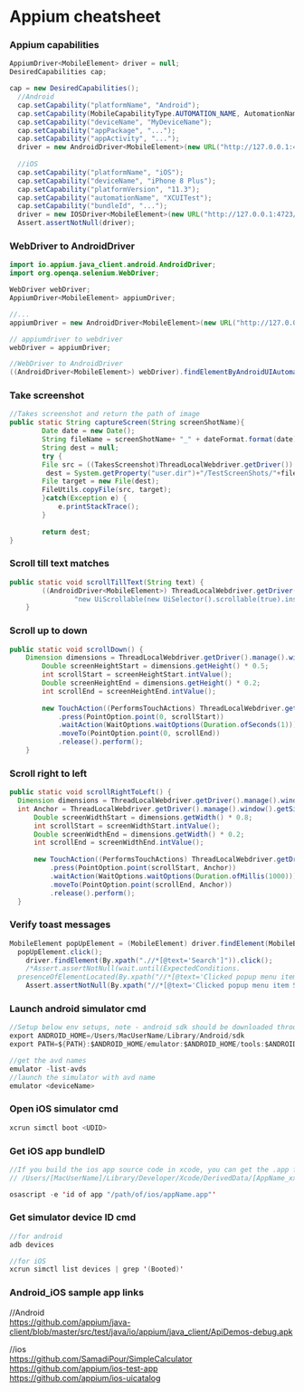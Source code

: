 
# Appium cheatsheet

  
  
### Appium capabilities

```java
AppiumDriver<MobileElement> driver = null;
DesiredCapabilities cap;  

cap = new DesiredCapabilities();
  //Android
  cap.setCapability("platformName", "Android");
  cap.setCapability(MobileCapabilityType.AUTOMATION_NAME, AutomationName.ANDROID_UIAUTOMATOR2);
  cap.setCapability("deviceName", "MyDeviceName");
  cap.setCapability("appPackage", "...");
  cap.setCapability("appActivity", "...");
  driver = new AndroidDriver<MobileElement>(new URL("http://127.0.0.1:4723/wd/hub"), cap);
  
  //iOS
  cap.setCapability("platformName", "iOS");
  cap.setCapability("deviceName", "iPhone 8 Plus");
  cap.setCapability("platformVersion", "11.3");
  cap.setCapability("automationName", "XCUITest");
  cap.setCapability("bundleId", "...");
  driver = new IOSDriver<MobileElement>(new URL("http://127.0.0.1:4723/wd/hub"), cap);
  Assert.assertNotNull(driver);
```

  
### WebDriver to AndroidDriver

```java
import io.appium.java_client.android.AndroidDriver;
import org.openqa.selenium.WebDriver;

WebDriver webDriver;
AppiumDriver<MobileElement> appiumDriver;

//...
appiumDriver = new AndroidDriver<MobileElement>(new URL("http://127.0.0.1:4723/wd/hub"), cap);

// appiumdriver to webdriver
webDriver = appiumDriver;

//WebDriver to AndroidDriver
((AndroidDriver<MobileElement>) webDriver).findElementByAndroidUIAutomator(...);
```

  
### Take screenshot

```java
//Takes screenshot and return the path of image
public static String captureScreen(String screenShotName){
		Date date = new Date();
		String fileName = screenShotName+ "_" + dateFormat.format(date);
		String dest = null;
		try {
		File src = ((TakesScreenshot)ThreadLocalWebdriver.getDriver()).getScreenshotAs(OutputType.FILE);
		 dest = System.getProperty("user.dir")+"/TestScreenShots/"+fileName+".png";
		File target = new File(dest);
		FileUtils.copyFile(src, target);
		}catch(Exception e) {
			e.printStackTrace();
		}
		
		return dest;
}
```

  
### Scroll till text matches

```java
public static void scrollTillText(String text) {
    	((AndroidDriver<MobileElement>) ThreadLocalWebdriver.getDriver()).findElementByAndroidUIAutomator(
    			"new UiScrollable(new UiSelector().scrollable(true).instance(0)).scrollIntoView(new UiSelector().textContains(\""+text+"\").instance(0))");
    }
```

  
### Scroll up to down  

```java
public static void scrollDown() {
    Dimension dimensions = ThreadLocalWebdriver.getDriver().manage().window().getSize();
		Double screenHeightStart = dimensions.getHeight() * 0.5;
		int scrollStart = screenHeightStart.intValue();
		Double screenHeightEnd = dimensions.getHeight() * 0.2;
		int scrollEnd = screenHeightEnd.intValue();
			
		new TouchAction((PerformsTouchActions) ThreadLocalWebdriver.getDriver())
			.press(PointOption.point(0, scrollStart))
			.waitAction(WaitOptions.waitOptions(Duration.ofSeconds(1)))
			.moveTo(PointOption.point(0, scrollEnd))
			.release().perform();
	}
  ```
  
    
 ### Scroll right to left
  
  ```java
  public static void scrollRightToLeft() {
    Dimension dimensions = ThreadLocalWebdriver.getDriver().manage().window().getSize();
    int Anchor = ThreadLocalWebdriver.getDriver().manage().window().getSize().getHeight() / 2;
		Double screenWidthStart = dimensions.getWidth() * 0.8;
		int scrollStart = screenWidthStart.intValue();
		Double screenWidthEnd = dimensions.getWidth() * 0.2;
		int scrollEnd = screenWidthEnd.intValue();
			
		new TouchAction((PerformsTouchActions) ThreadLocalWebdriver.getDriver())
			.press(PointOption.point(scrollStart, Anchor))
			.waitAction(WaitOptions.waitOptions(Duration.ofMillis(1000)))
			.moveTo(PointOption.point(scrollEnd, Anchor))
			.release().perform();
	}
  ```

  
### Verify toast messages

```java
MobileElement popUpElement = (MobileElement) driver.findElement(MobileBy.AccessibilityId("Make a Popup!"));
  popUpElement.click();
	driver.findElement(By.xpath(".//*[@text='Search']")).click();
	/*Assert.assertNotNull(wait.until(ExpectedConditions.
  presenceOfElementLocated(By.xpath("//*[@text='Clicked popup menu item Search']"))));*/
	Assert.assertNotNull(By.xpath("//*[@text='Clicked popup menu item Search']"));
```

  
### Launch android simulator cmd

```java
//Setup below env setups, note - android sdk should be downloaded through android studio
export ANDROID_HOME=/Users/MacUserName/Library/Android/sdk
export PATH=${PATH}:$ANDROID_HOME/emulator:$ANDROID_HOME/tools:$ANDROID_HOME/platform-tools
```

```java
//get the avd names
emulator -list-avds
//launch the simulator with avd name
emulator <deviceName>
```

  
### Open iOS simulator cmd

```java
xcrun simctl boot <UDID>
```

  
### Get iOS app bundleID

```java
//If you build the ios app source code in xcode, you can get the .app file under   
// /Users/[MacUserName]/Library/Developer/Xcode/DerivedData/[AppName_xxxxxx]/Build/Products/Debug-iphonesimulator/[appName].app

osascript -e 'id of app "/path/of/ios/appName.app"'
```
   
   
### Get simulator device ID cmd

```java
//for android
adb devices

//for iOS
xcrun simctl list devices | grep '(Booted)'
```

### Android_iOS sample app links

//Android   
https://github.com/appium/java-client/blob/master/src/test/java/io/appium/java_client/ApiDemos-debug.apk

//ios   
https://github.com/SamadiPour/SimpleCalculator   
https://github.com/appium/ios-test-app   
https://github.com/appium/ios-uicatalog   
